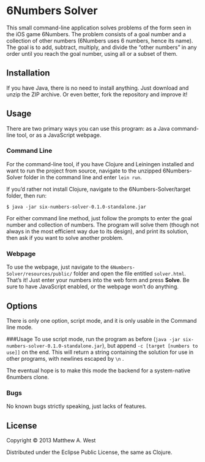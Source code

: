 # 6Numbers Solver
This small command-line application solves problems of the form seen in the iOS game 6Numbers. The problem consists of a goal number and a collection of other numbers (6Numbers uses 6 numbers, hence its name). The goal is to add, subtract, multiply, and divide the “other numbers” in any order until you reach the goal number, using all or a subset of them.

## Installation
If you have Java, there is no need to install anything. Just download and unzip the ZIP archive. Or even better, fork the repository and improve it!

## Usage
There are two primary ways you can use this program: as a Java command-line tool, or as a JavaScript webpage.

### Command Line
For the command-line tool, if you have Clojure and Leiningen installed and want to run the project from source, navigate to the unzipped 6Numbers-Solver folder in the command line and enter 
`lein run`.

If you’d rather not install Clojure, navigate to the 6Numbers-Solver/target folder, then run:

    $ java -jar six-numbers-solver-0.1.0-standalone.jar
    
For either command line method, just follow the prompts to enter the goal number and collection of numbers. The program will solve them (though not always in the most efficient way due to its design), and print its solution, then ask if you want to solve another problem.

### Webpage
To use the webpage, just navigate to the `6Numbers-Solver/resources/public/` folder and open the file entitled `solver.html`. That’s it! Just enter your numbers into the web form and press **Solve**. Be sure to have JavaScript enabled, or the webpage won’t do anything.

## Options
There is only one option, script mode, and it is only usable in the Command line mode.

###Usage
To use script mode, run the program as before (`java -jar six-numbers-solver-0.1.0-standalone.jar`), but append `-c [target [numbers to use]]` on the end. This will return a string containing the solution for use in other programs, with newlines escaped by `\n` .

The eventual hope is to make this mode the backend for a system-native 6numbers clone.

### Bugs

No known bugs strictly speaking, just lacks of features.

## License

Copyright © 2013 Matthew A. West

Distributed under the Eclipse Public License, the same as Clojure.
